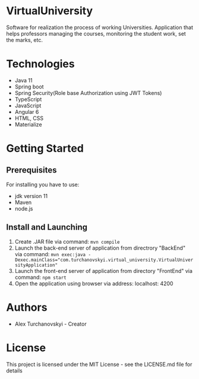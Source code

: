 # VirtualUniversity 

Software for realization the process of working Universities. Application that helps professors managing the courses, monitoring the student work, set the marks, etc. 

# Technologies 

  - Java 11
  - Spring boot
  - Spring Security(Role base Authorization using JWT Tokens)
  - TypeScript
  - JavaScript
  - Angular 6 
  - HTML, CSS
  - Materialize
  
# Getting Started
## Prerequisites

For installing you have to use:<br/>
- jdk version 11<br/>
- Maven<br/>
- node.js<br/>

## Install and Launching 

1) Create .JAR file via command: ```mvn compile```
2) Launch the back-end server of application from directrory "BackEnd" via command: ```mvn exec:java -Dexec.mainClass="com.turchanovskyi.virtual_university.VirtualUniversityApplication"```
3) Launch the front-end server of application from directory "FrontEnd" via command: ``` npm start ```
4) Open the application using browser via address: localhost: 4200

# Authors

 - Alex Turchanovskyi - Creator
 
 # License
 
 This project is licensed under the MIT License - see the LICENSE.md file for details

